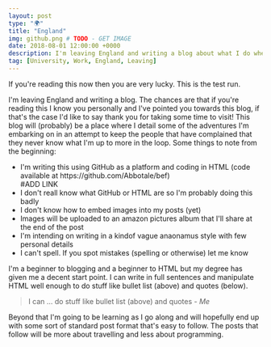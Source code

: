 ```yaml
---
layout: post
type: "🌍"
title: "England"
img: github.png # TODO - GET IMAGE
date: 2018-08-01 12:00:00 +0000
description: I'm leaving England and writing a blog about what I do when I leave
tag: [University, Work, England, Leaving]
---
```


If you're reading this now then you are very lucky. This is the test run.

I'm leaving England and writing a blog. The chances are that if you're reading this I know you personally and I've pointed you towards this blog, if that's the case I'd like to say thank you for taking some time to visit! This blog will (probably) be a place where I detail some of the adventures I'm embarking on in an attempt to keep the people that have complained that they never know what I'm up to more in the loop. Some things to note from the beginning:

<ul>
  <li>I'm writing this using GitHub as a platform and coding in HTML (code available at https://github.com/Abbotale/bef) </li> #ADD LINK
  <li>I don't reall know what GitHub or HTML are so I'm probably doing this badly</li>
  <li>I don't know how to embed images into my posts (yet)</li>
  <li>Images will be uploaded to an amazon pictures album that I'll share at the end of the post</li>
  <li>I'm intending on writing in a kindof vague anaonamus style with few personal details </li>
  <li>I can't spell. If you spot mistakes (spelling or otherwise) let me know </li>
</ul>

I'm a beginner to blogging and a beginner to HTML but my degree has given me a decent start point. I can write in full sentences and manipulate HTML well enough to do stuff like bullet list (above) and quotes (below).

> I can ... do stuff like bullet list (above) and quotes <cite>- Me</cite>

Beyond that I'm going to be learning as I go along and will hopefully end up with some sort of standard post format that's easy to follow. The posts that follow will be more about travelling and less about programming.
